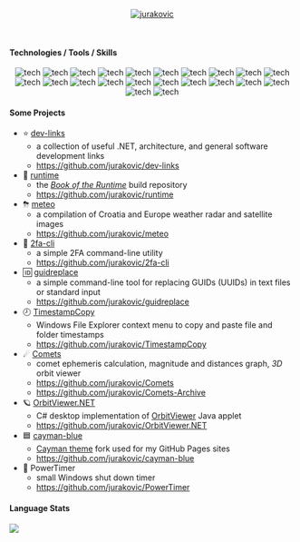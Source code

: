 
<p align="center">
	<a href="https://github.com/jurakovic">
		<img align="center" src="https://images.weserv.nl/?url=avatars.githubusercontent.com/u/17744091?v=4&h=260&w=260&fit=cover&mask=circle&maxage=1d" alt="jurakovic" class="responsive-image" />
	</a>
</p>
<br>

#### Technologies / Tools / Skills

<p align="center">
	<img alt="tech" src="https://img.shields.io/badge/-C%23-512BD4?style=flat-square&logoColor=white" />
	<img alt="tech" src="https://img.shields.io/badge/-.NET-512BD4?style=flat-square&logo=dotnet&logoColor=white" />
	<img alt="tech" src="https://img.shields.io/badge/-SQL-2088FF?style=flat-square&logoColor=white" />
	<img alt="tech" src="https://img.shields.io/badge/-Visual%20Studio-1a73e8?style=flat-square&logoColor=white" />
	<img alt="tech" src="https://img.shields.io/badge/-Software%20Development-13aa52?style=flat-square&logoColor=white" />
	<img alt="tech" src="https://img.shields.io/badge/-Software%20Architecture-13aa52?style=flat-square&logoColor=white" />
	<img alt="tech" src="https://img.shields.io/badge/-Microservices-13aa52?style=flat-square&logoColor=white" />
	<img alt="tech" src="https://img.shields.io/badge/-Trunk%20Based%20Development-5849BE?style=flat-square&logoColor=white" />
	<img alt="tech" src="https://img.shields.io/badge/-Continuous%20Integration-5849BE?style=flat-square&logoColor=white" />
	<img alt="tech" src="https://img.shields.io/badge/-Continuous%20Delivery-5849BE?style=flat-square&logoColor=white" />
	<img alt="tech" src="https://img.shields.io/badge/-Git-F05032?style=flat-square&logo=git&logoColor=white" />
	<img alt="tech" src="https://img.shields.io/badge/-Azure_DevOps-D24939?style=flat-square&logoColor=white" />
	<img alt="tech" src="https://img.shields.io/badge/-GitHub%20Actions-D24939?style=flat-square&logo=github&logoColor=white" />
	<img alt="tech" src="https://img.shields.io/badge/-Jenkins-D24939?style=flat-square&logo=jenkins&logoColor=white" />
	<img alt="tech" src="https://img.shields.io/badge/-DevOps-DD0031?style=flat-square&logoColor=white" />
	<img alt="tech" src="https://img.shields.io/badge/-GitOps-DD0031?style=flat-square&logoColor=white" />
	<img alt="tech" src="https://img.shields.io/badge/-Infrastructure%20as%20Code-DD0031?style=flat-square&logoColor=white" />
	<img alt="tech" src="https://img.shields.io/badge/-Linux-311C87?style=flat-square&logo=linux&logoColor=white" />
	<img alt="tech" src="https://img.shields.io/badge/-Bash-311C87?style=flat-square&logo=gnubash&logoColor=white" />
	<img alt="tech" src="https://img.shields.io/badge/-Docker-2496ED?style=flat-square&logo=docker&logoColor=white" />
	<img alt="tech" src="https://img.shields.io/badge/-Kubernetes-326CE5?style=flat-square&logo=kubernetes&logoColor=white" />
	<img alt="tech" src="https://img.shields.io/badge/-Argo_CD-326CE5?style=flat-square&logo=argo&logoColor=white" />
</p>

#### Some Projects

- ⭐ [dev-links](https://jurakovic.github.io/dev-links/)
	- a collection of useful .NET, architecture, and general software development links
	- <https://github.com/jurakovic/dev-links>
- 📖 [runtime](https://jurakovic.github.io/runtime/)
	- the [_Book of the Runtime_](https://github.com/dotnet/runtime/tree/main/docs/design/coreclr/botr/README.md) build repository
	- <https://github.com/jurakovic/runtime>
- ⛈ [meteo](https://jurakovic.github.io/meteo/)
	- a compilation of Croatia and Europe weather radar and satellite images
	- <https://github.com/jurakovic/meteo>
- 🔑 [2fa-cli](https://jurakovic.github.io/2fa-cli/)
	- a simple 2FA command-line utility
	- <https://github.com/jurakovic/2fa-cli>
- 🆔 [guidreplace](https://jurakovic.github.io/guidreplace/)
	- a simple command-line tool for replacing GUIDs (UUIDs) in text files or standard input
	- <https://github.com/jurakovic/guidreplace>
- 🕗 [TimestampCopy](https://jurakovic.github.io/TimestampCopy/)
	- Windows File Explorer context menu to copy and paste file and folder timestamps
	- <https://github.com/jurakovic/TimestampCopy>
- ☄ [Comets](https://jurakovic.github.io/Comets/)
	- comet ephemeris calculation, magnitude and distances graph, *3D* orbit viewer
	- <https://github.com/jurakovic/Comets>
	- <https://github.com/jurakovic/Comets-Archive>
- 🪐 [OrbitViewer.NET](https://jurakovic.github.io/OrbitViewer.NET/)
	- C# desktop implementation of [OrbitViewer](https://www.astroarts.co.jp/products/orbitviewer/index.html) Java applet
	- <https://github.com/jurakovic/OrbitViewer.NET>
- 🟦 [cayman-blue](https://jurakovic.github.io/cayman-blue/)
	- [Cayman theme](https://github.com/pages-themes/cayman) fork used for my GitHub Pages sites
	- <https://github.com/jurakovic/cayman-blue>
- 🔋 PowerTimer
	- small Windows shut down timer
	- <https://github.com/jurakovic/PowerTimer>

#### Language Stats

<picture>
  <source id="lang-stats-src-dark" media="(prefers-color-scheme: dark)" srcset="https://github-readme-stats.vercel.app/api/top-langs/?username=jurakovic&layout=compact&hide=java&theme=github_dark_dimmed">
  <source id="lang-stats-src-light" media="(prefers-color-scheme: light)" srcset="https://github-readme-stats.vercel.app/api/top-langs/?username=jurakovic&layout=compact&hide=java">
  <img id="lang-stats" src="https://github-readme-stats.vercel.app/api/top-langs/?username=jurakovic&layout=compact&hide=java&theme=github_dark_dimmed">
</picture>
